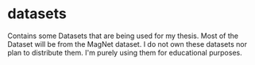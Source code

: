 # datasets
Contains some Datasets that are being used for my thesis.
Most of the Dataset will be from the MagNet dataset. I do not own these datasets nor plan to distribute them. I'm purely using them for educational purposes.
